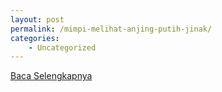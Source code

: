 ```yaml
---
layout: post
permalink: /mimpi-melihat-anjing-putih-jinak/
categories:
    - Uncategorized
---
```


[Baca Selengkapnya](/01)